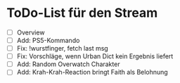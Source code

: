 # ToDo-List für den Stream
- [ ] Overview
- [ ] Add: PS5-Kommando
- [ ] Fix: !wurstfinger, fetch last msg
- [ ] Fix: Vorschläge, wenn Urban Dict kein Ergebnis liefert
- [ ] Add: Random Overwatch Charakter
- [ ] Add: Krah-Krah-Reaction bringt Faith als Belohnung